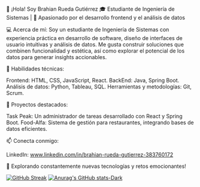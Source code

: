 👋 ¡Hola! Soy Brahian Rueda Gutiérrez
🎓 Estudiante de Ingeniería de Sistemas | 🚀 Apasionado por el desarrollo frontend y el análisis de datos

💻 Acerca de mí:
Soy un estudiante de Ingeniería de Sistemas con experiencia práctica en desarrollo de software, diseño de interfaces de usuario intuitivas y análisis de datos. Me gusta construir soluciones que combinen funcionalidad y estética, así como explorar el potencial de los datos para generar insights accionables.

🔧 Habilidades técnicas:

Frontend: HTML, CSS, JavaScript, React.
BackEnd: Java, Spring Boot.
Análisis de datos: Python, Tableau, SQL.
Herramientas y metodologías: Git, Scrum.

🌟 Proyectos destacados:

Task Peak: Un administrador de tareas desarrollado con React y Spring Boot.
Food-Alfa: Sistema de gestión para restaurantes, integrando bases de datos eficientes.

📫 Conecta conmigo:

LinkedIn: www.linkedin.com/in/brahian-rueda-gutierrez-383760172

🚀 Explorando constantemente nuevas tecnologías y retos emocionantes!

[![GitHub Streak](https://github-readme-streak-stats.herokuapp.com?user=elbrahian&theme=dracula&locale=es&short_numbers=true)](https://git.io/streak-stats)
[![Anurag's GitHub stats-Dark](https://github-readme-stats.vercel.app/api?username=elbrahian&show_icons=true&theme=dark#gh-dark-mode-only)](https://github.com/anuraghazra/github-readme-stats#gh-dark-mode-only)
